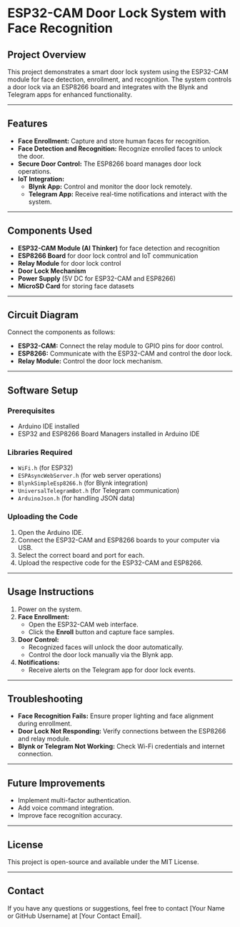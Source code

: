 # ESP32-CAM Door Lock System with Face Recognition

## Project Overview
This project demonstrates a smart door lock system using the ESP32-CAM module for face detection, enrollment, and recognition. The system controls a door lock via an ESP8266 board and integrates with the Blynk and Telegram apps for enhanced functionality.

---
## Features
- **Face Enrollment:** Capture and store human faces for recognition.
- **Face Detection and Recognition:** Recognize enrolled faces to unlock the door.
- **Secure Door Control:** The ESP8266 board manages door lock operations.
- **IoT Integration:**
  - **Blynk App:** Control and monitor the door lock remotely.
  - **Telegram App:** Receive real-time notifications and interact with the system.

---
## Components Used
- **ESP32-CAM Module (AI Thinker)** for face detection and recognition
- **ESP8266 Board** for door lock control and IoT communication
- **Relay Module** for door lock control
- **Door Lock Mechanism**
- **Power Supply** (5V DC for ESP32-CAM and ESP8266)
- **MicroSD Card** for storing face datasets

---
## Circuit Diagram
Connect the components as follows:
- **ESP32-CAM:** Connect the relay module to GPIO pins for door control.
- **ESP8266:** Communicate with the ESP32-CAM and control the door lock.
- **Relay Module:** Control the door lock mechanism.

---
## Software Setup
### Prerequisites
- Arduino IDE installed
- ESP32 and ESP8266 Board Managers installed in Arduino IDE

### Libraries Required
- `WiFi.h` (for ESP32)
- `ESPAsyncWebServer.h` (for web server operations)
- `BlynkSimpleEsp8266.h` (for Blynk integration)
- `UniversalTelegramBot.h` (for Telegram communication)
- `ArduinoJson.h` (for handling JSON data)

### Uploading the Code
1. Open the Arduino IDE.
2. Connect the ESP32-CAM and ESP8266 boards to your computer via USB.
3. Select the correct board and port for each.
4. Upload the respective code for the ESP32-CAM and ESP8266.

---
## Usage Instructions
1. Power on the system.
2. **Face Enrollment:**
   - Open the ESP32-CAM web interface.
   - Click the **Enroll** button and capture face samples.
3. **Door Control:**
   - Recognized faces will unlock the door automatically.
   - Control the door lock manually via the Blynk app.
4. **Notifications:**
   - Receive alerts on the Telegram app for door lock events.

---
## Troubleshooting
- **Face Recognition Fails:** Ensure proper lighting and face alignment during enrollment.
- **Door Lock Not Responding:** Verify connections between the ESP8266 and relay module.
- **Blynk or Telegram Not Working:** Check Wi-Fi credentials and internet connection.

---
## Future Improvements
- Implement multi-factor authentication.
- Add voice command integration.
- Improve face recognition accuracy.

---
## License
This project is open-source and available under the MIT License.

---
## Contact
If you have any questions or suggestions, feel free to contact [Your Name or GitHub Username] at [Your Contact Email].

